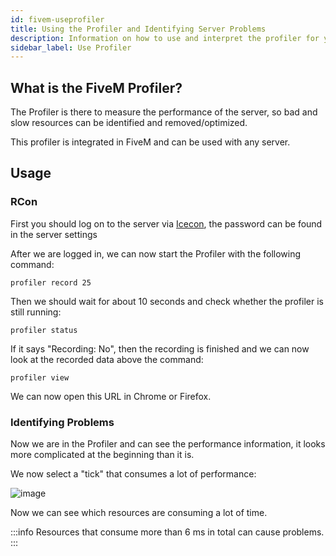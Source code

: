 ```yaml
---
id: fivem-useprofiler
title: Using the Profiler and Identifying Server Problems
description: Information on how to use and interpret the profiler for your FiveM server on ZAP-Hosting to identify problems - ZAP-Hosting.com 
sidebar_label: Use Profiler
---
```


## What is the FiveM Profiler? 

The Profiler is there to measure the performance of the server, so bad and slow resources can be identified and removed/optimized. 

This profiler is integrated in FiveM and can be used with any server.

## Usage


### RCon

First you should log on to the server via [Icecon](https://github.com/icedream/icecon/releases), the password can be found in the server settings

After we are logged in, we can now start the Profiler with the following command:

```
profiler record 25
```

Then we should wait for about 10 seconds and check whether the profiler is still running:

```
profiler status
```

If it says "Recording: No", then the recording is finished and we can now look at the recorded data above the command:

```
profiler view
```

We can now open this URL in Chrome or Firefox.


### Identifying Problems


Now we are in the Profiler and can see the performance information, it looks more complicated at the beginning than it is.

We now select a "tick" that consumes a lot of performance:

![image](https://user-images.githubusercontent.com/13604413/159169936-a7e25065-a425-442f-bf58-a4b766932eae.png)


Now we can see which resources are consuming a lot of time.


:::info
Resources that consume more than 6 ms in total can cause problems.
:::
